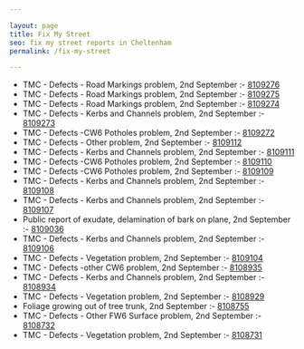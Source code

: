 ```yaml
---

layout: page
title: Fix My Street
seo: fix my street reports in Cheltenham
permalink: /fix-my-street

---
```


<!-- fix_marker starts -->

- TMC - Defects - Road Markings problem, 2nd September :- [8109276](https://www.fixmystreet.com/report/8109276)
- TMC - Defects - Road Markings problem, 2nd September :- [8109275](https://www.fixmystreet.com/report/8109275)
- TMC - Defects - Road Markings problem, 2nd September :- [8109274](https://www.fixmystreet.com/report/8109274)
- TMC - Defects - Kerbs and Channels problem, 2nd September :- [8109273](https://www.fixmystreet.com/report/8109273)
- TMC - Defects -CW6 Potholes  problem, 2nd September :- [8109272](https://www.fixmystreet.com/report/8109272)
- TMC - Defects - Other problem, 2nd September :- [8109112](https://www.fixmystreet.com/report/8109112)
- TMC - Defects - Kerbs and Channels problem, 2nd September :- [8109111](https://www.fixmystreet.com/report/8109111)
- TMC - Defects -CW6 Potholes  problem, 2nd September :- [8109110](https://www.fixmystreet.com/report/8109110)
- TMC - Defects -CW6 Potholes  problem, 2nd September :- [8109109](https://www.fixmystreet.com/report/8109109)
- TMC - Defects - Kerbs and Channels problem, 2nd September :- [8109108](https://www.fixmystreet.com/report/8109108)
- TMC - Defects - Kerbs and Channels problem, 2nd September :- [8109107](https://www.fixmystreet.com/report/8109107)
- Public report of exudate, delamination of bark on plane, 2nd September :- [8109036](https://www.fixmystreet.com/report/8109036)
- TMC - Defects - Kerbs and Channels problem, 2nd September :- [8109106](https://www.fixmystreet.com/report/8109106)
- TMC - Defects - Vegetation problem, 2nd September :- [8109104](https://www.fixmystreet.com/report/8109104)
- TMC - Defects -other CW6 problem, 2nd September :- [8108935](https://www.fixmystreet.com/report/8108935)
- TMC - Defects - Kerbs and Channels problem, 2nd September :- [8108934](https://www.fixmystreet.com/report/8108934)
- TMC - Defects - Vegetation problem, 2nd September :- [8108929](https://www.fixmystreet.com/report/8108929)
- Foliage growing out of tree trunk, 2nd September :- [8108755](https://www.fixmystreet.com/report/8108755)
- TMC - Defects - Other FW6  Surface problem, 2nd September :- [8108732](https://www.fixmystreet.com/report/8108732)
- TMC - Defects - Vegetation problem, 2nd September :- [8108731](https://www.fixmystreet.com/report/8108731)

<!-- fix_marker ends -->